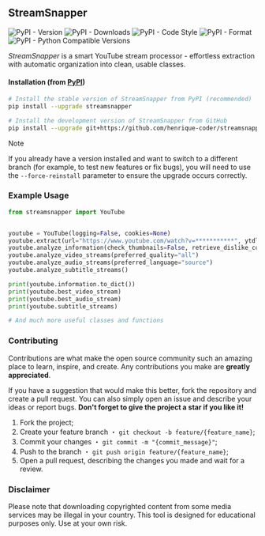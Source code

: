 ## StreamSnapper

![PyPI - Version](https://img.shields.io/pypi/v/streamsnapper?style=flat&logo=pypi&logoColor=blue&color=blue&link=https://pypi.org/project/streamsnapper)
![PyPI - Downloads](https://img.shields.io/pypi/dm/streamsnapper?style=flat&logo=pypi&logoColor=blue&color=blue&link=https://pypi.org/project/streamsnapper)
![PyPI - Code Style](https://img.shields.io/badge/code%20style-ruff-blue?style=flat&logo=ruff&logoColor=blue&color=blue&link=https://github.com/astral-sh/ruff)
![PyPI - Format](https://img.shields.io/pypi/format/streamsnapper?style=flat&logo=pypi&logoColor=blue&color=blue&link=https://pypi.org/project/streamsnapper)
![PyPI - Python Compatible Versions](https://img.shields.io/pypi/pyversions/streamsnapper?style=flat&logo=python&logoColor=blue&color=blue&link=https://pypi.org/project/streamsnapper)

*StreamSnapper* is a smart YouTube stream processor - effortless extraction with automatic organization into clean, usable classes.

#### Installation (from [PyPI](https://pypi.org/project/streamsnapper))

```bash
# Install the stable version of StreamSnapper from PyPI (recommended)
pip install --upgrade streamsnapper

# Install the development version of StreamSnapper from GitHub
pip install --upgrade git+https://github.com/henrique-coder/streamsnapper.git@main
```

> [!Note]
> If you already have a version installed and want to switch to a different branch (for example, to test new features or fix bugs), you will need to use the `--force-reinstall` parameter to ensure the upgrade occurs correctly.

### Example Usage

```python
from streamsnapper import YouTube


youtube = YouTube(logging=False, cookies=None)
youtube.extract(url="https://www.youtube.com/watch?v=***********", ytdlp_data=None)
youtube.analyze_information(check_thumbnails=False, retrieve_dislike_count=False)
youtube.analyze_video_streams(preferred_quality="all")
youtube.analyze_audio_streams(preferred_language="source")
youtube.analyze_subtitle_streams()

print(youtube.information.to_dict())
print(youtube.best_video_stream)
print(youtube.best_audio_stream)
print(youtube.subtitle_streams)

# And much more useful classes and functions

```

### Contributing

Contributions are what make the open source community such an amazing place to learn, inspire, and create. Any contributions you make are **greatly appreciated**.

If you have a suggestion that would make this better, fork the repository and create a pull request. You can also simply open an issue and describe your ideas or report bugs. **Don't forget to give the project a star if you like it!**

1. Fork the project;
2. Create your feature branch ・ `git checkout -b feature/{feature_name}`;
3. Commit your changes ・ `git commit -m "{commit_message}"`;
4. Push to the branch ・ `git push origin feature/{feature_name}`;
5. Open a pull request, describing the changes you made and wait for a review.

### Disclaimer

Please note that downloading copyrighted content from some media services may be illegal in your country. This tool is designed for educational purposes only. Use at your own risk.
